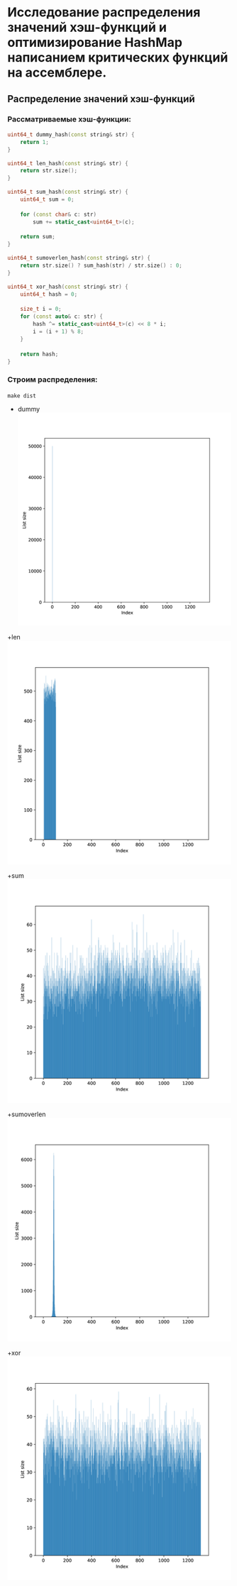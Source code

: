 # Исследование распределения значений хэш-функций и оптимизирование HashMap написанием критических функций на ассемблере.

## Распределение значений хэш-функций

### Рассматриваемые хэш-функции:

```cpp
uint64_t dummy_hash(const string& str) {
	return 1;
}
```

```cpp
uint64_t len_hash(const string& str) {
	return str.size();
}
```

```cpp
uint64_t sum_hash(const string& str) {
	uint64_t sum = 0;
	
	for (const char& c: str)
		sum += static_cast<uint64_t>(c);

	return sum;
}
```

```cpp
uint64_t sumoverlen_hash(const string& str) {
	return str.size() ? sum_hash(str) / str.size() : 0;
}
```

```cpp
uint64_t xor_hash(const string& str) {
	uint64_t hash = 0;
	
	size_t i = 0;
	for (const auto& c: str) {
		hash ^= static_cast<uint64_t>(c) << 8 * i;
		i = (i + 1) % 8;
	}
	
	return hash;
}
```

### Строим распределения: 

`make dist`

+ dummy
![alt text](https://github.com/InversionSpaces/HashMap/blob/master/results/dist/dummy_dist.jpg "dummy")

+len
![alt text](https://github.com/InversionSpaces/HashMap/blob/master/results/dist/len_dist.jpg "len")

+sum
![alt text](https://github.com/InversionSpaces/HashMap/blob/master/results/dist/sum_dist.jpg "sum")

+sumoverlen
![alt text](https://github.com/InversionSpaces/HashMap/blob/master/results/dist/sumoverlen_dist.jpg "sumoverlen")

+xor
![alt text](https://github.com/InversionSpaces/HashMap/blob/master/results/dist/xor_dist.jpg "xor")
